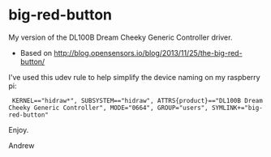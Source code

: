 # big-red-button
My version of the DL100B Dream Cheeky Generic Controller driver.

- Based on http://blog.opensensors.io/blog/2013/11/25/the-big-red-button/

I've used this udev rule to help simplify the device naming on my raspberry pi:

     KERNEL=="hidraw*", SUBSYSTEM=="hidraw", ATTRS{product}=="DL100B Dream Cheeky Generic Controller", MODE="0664", GROUP="users", SYMLINK+="big-red-button"

Enjoy.

Andrew
